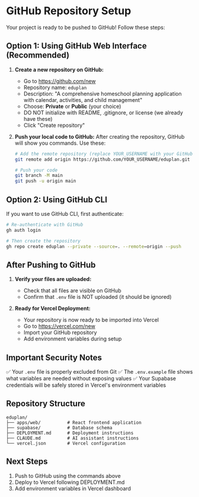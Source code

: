 # GitHub Repository Setup

Your project is ready to be pushed to GitHub! Follow these steps:

## Option 1: Using GitHub Web Interface (Recommended)

1. **Create a new repository on GitHub:**
   - Go to https://github.com/new
   - Repository name: `eduplan`
   - Description: "A comprehensive homeschool planning application with calendar, activities, and child management"
   - Choose: **Private** or **Public** (your choice)
   - DO NOT initialize with README, .gitignore, or license (we already have these)
   - Click "Create repository"

2. **Push your local code to GitHub:**
   After creating the repository, GitHub will show you commands. Use these:

   ```bash
   # Add the remote repository (replace YOUR_USERNAME with your GitHub username)
   git remote add origin https://github.com/YOUR_USERNAME/eduplan.git
   
   # Push your code
   git branch -M main
   git push -u origin main
   ```

## Option 2: Using GitHub CLI

If you want to use GitHub CLI, first authenticate:

```bash
# Re-authenticate with GitHub
gh auth login

# Then create the repository
gh repo create eduplan --private --source=. --remote=origin --push
```

## After Pushing to GitHub

1. **Verify your files are uploaded:**
   - Check that all files are visible on GitHub
   - Confirm that `.env` file is NOT uploaded (it should be ignored)

2. **Ready for Vercel Deployment:**
   - Your repository is now ready to be imported into Vercel
   - Go to https://vercel.com/new
   - Import your GitHub repository
   - Add environment variables during setup

## Important Security Notes

✅ Your `.env` file is properly excluded from Git
✅ The `.env.example` file shows what variables are needed without exposing values
✅ Your Supabase credentials will be safely stored in Vercel's environment variables

## Repository Structure
```
eduplan/
├── apps/web/          # React frontend application
├── supabase/          # Database schema
├── DEPLOYMENT.md      # Deployment instructions
├── CLAUDE.md          # AI assistant instructions
└── vercel.json        # Vercel configuration
```

## Next Steps
1. Push to GitHub using the commands above
2. Deploy to Vercel following DEPLOYMENT.md
3. Add environment variables in Vercel dashboard
